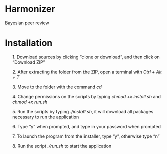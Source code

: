 # Harmonizer
Bayesian peer review
# Installation
<p>
  <ul>1. Download sources by clicking “clone or download”, and then click on “Download ZIP”</ul>
  <ul>2. After extracting the folder from the ZIP, open a terminal with <i>Ctrl + Alt + T</i></ul>
  <ul>3. Move to the folder with the command <i>cd</i></ul>
<ul>4. Change permissions on the scripts by typing <i>chmod +x install.sh</i> and <i>chmod +x run.sh</i></ul>
<ul>5. Run the scripts by typing <i>./install.sh</i>, it will download all packages necessary to run the application</ul>
  <ul>6. Type “y” when prompted, and type in your password when prompted</ul>
  <ul>7. To launch the program from the installer, type “y”, otherwise type “n”</ul>
  <ul>8. Run the script <i>./run.sh</i> to start the application</ul>
</p>
